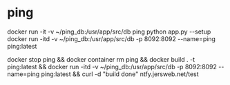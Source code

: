 # ping


docker run -it -v ~/ping_db:/usr/app/src/db ping python app.py --setup
docker run -itd -v ~/ping_db:/usr/app/src/db -p 8092:8092 --name=ping ping:latest


docker stop ping && docker container rm ping && docker build . -t ping:latest && docker run -itd -v ~/ping_db:/usr/app/src/db -p 8092:8092 --name=ping ping:latest && curl -d "build done" ntfy.jersweb.net/test


